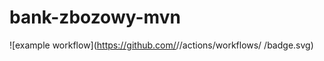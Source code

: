 # bank-zbozowy-mvn
![example workflow](https://github.com/<jkolodziejski>/<bank-zbozowy-mvn>/actions/workflows/<file>
/badge.svg)

